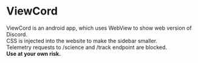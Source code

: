 # ViewCord
ViewCord is an android app, which uses WebView to show web version of Discord.  
CSS is injected into the website to make the sidebar smaller.  
Telemetry requests to /science and /track endpoint are blocked.  
**Use at your own risk.**